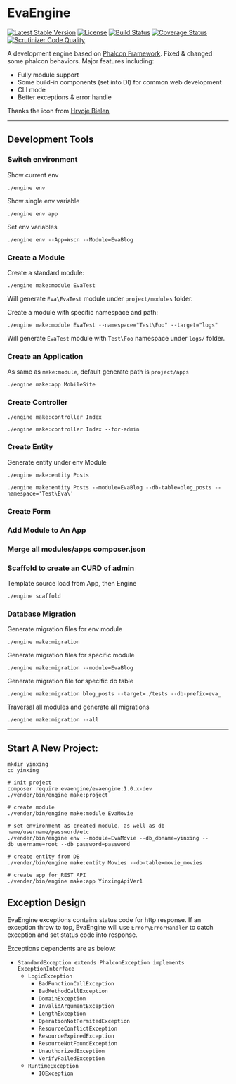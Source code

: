 EvaEngine
=========

[![Latest Stable Version](https://poser.pugx.org/evaengine/evaengine/v/stable.svg)](https://packagist.org/packages/evaengine/evaengine)
[![License](https://poser.pugx.org/evaengine/evaengine/license.svg)](https://packagist.org/packages/evaengine/evaengine)
[![Build Status](https://travis-ci.org/EvaEngine/EvaEngine.svg?branch=master)](https://travis-ci.org/EvaEngine/EvaEngine)
[![Coverage Status](https://coveralls.io/repos/EvaEngine/EvaEngine/badge.png?branch=master)](https://coveralls.io/r/EvaEngine/EvaEngine?branch=master)
[![Scrutinizer Code Quality](https://scrutinizer-ci.com/g/EvaEngine/EvaEngine/badges/quality-score.png?b=master)](https://scrutinizer-ci.com/g/EvaEngine/EvaEngine/?branch=master)

A development engine based on [Phalcon Framework](http://phalconphp.com/). Fixed & changed some phalcon behaviors. Major features including:
 
- Fully module support
- Some build-in components (set into DI) for common web development
- CLI mode
- Better exceptions & error handle 

Thanks the icon from [Hrvoje Bielen](http://cargocollective.com/bielen)

----

## Development Tools

### Switch environment

Show current env

```
./engine env
```

Show single env variable

```
./engine env app
```

Set env variables
```
./engine env --App=Wscn --Module=EvaBlog
```

### Create a Module

Create a standard module:

```
./engine make:module EvaTest
```

Will generate `Eva\EvaTest` module under `project/modules` folder.

Create a module with specific namespace and path:

```
./engine make:module EvaTest --namespace="Test\Foo" --target="logs"
```

Will generate `EvaTest` module with `Test\Foo` namespace under `logs/` folder.
 
### Create an Application

As same as `make:module`, default generate path is `project/apps`

```
./engine make:app MobileSite
```


### Create Controller

```
./engine make:controller Index

./engine make:controller Index --for-admin
```

### Create Entity

Generate entity under env Module

```
./engine make:entity Posts
```

```
./engine make:entity Posts --module=EvaBlog --db-table=blog_posts --namespace='Test\Eva\'
```

### Create Form

### Add Module to An App

### Merge all modules/apps composer.json

### Scaffold to create an CURD of admin

Template source load from App, then Engine

```
./engine scaffold 
```

### Database Migration

Generate migration files for env module

```
./engine make:migration
```

Generate migration files for specific module

```
./engine make:migration --module=EvaBlog
```

Generate migration file for specific db table

```
./engine make:migration blog_posts --target=./tests --db-prefix=eva_
```



Traversal all modules and generate all migrations

```
./engine make:migration --all
```
----

## Start A New Project:

```
mkdir yinxing
cd yinxing

# init project
composer require evaengine/evaengine:1.0.x-dev
./vender/bin/engine make:project

# create module
./vender/bin/engine make:module EvaMovie

# set environment as created module, as well as db name/username/password/etc
./vender/bin/engine env --module=EvaMovie --db_dbname=yinxing --db_username=root --db_password=password

# create entity from DB
./vender/bin/engine make:entity Movies --db-table=movie_movies

# create app for REST API
./vender/bin/engine make:app YinxingApiVer1 
```

## Exception Design

EvaEngine exceptions contains status code for http response. If an exception throw to top, EvaEngine will use `Error\ErrorHandler` to catch exception and set status code into response.

Exceptions dependents are as below:

- `StandardException extends PhalconException implements ExceptionInterface`
  - `LogicException`
    - `BadFunctionCallException`
    - `BadMethodCallException`
    - `DomainException`
    - `InvalidArgumentException`
    - `LengthException`
    - `OperationNotPermitedException`
    - `ResourceConflictException`
    - `ResourceExpiredException`
    - `ResourceNotFoundException`
    - `UnauthorizedException`
    - `VerifyFailedException`
  - `RuntimeException`
    - `IOException`
